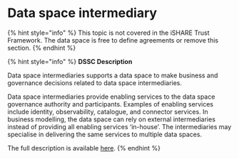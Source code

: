 # Data space intermediary

{% hint style="info" %}
This topic is not covered in the iSHARE Trust Framework. The data space is free to define agreements or remove this section.
{% endhint %}

{% hint style="info" %}
**DSSC Description**

Data space intermediaries supports a data space to make business and governance decisions related to data space intermediaries.

Data space intermediaries provide enabling services to the data space governance authority and participants. Examples of enabling services include identity, observability, catalogue, and connector services. In business modelling, the data space can rely on external intermediaries instead of providing all enabling services ‘in-house’. The intermediaries may specialise in delivering the same services to multiple data spaces.

The full description is available [here](https://dssc.eu/space/BVE2/1071253470/Intermediaries+and+Operators).
{% endhint %}
